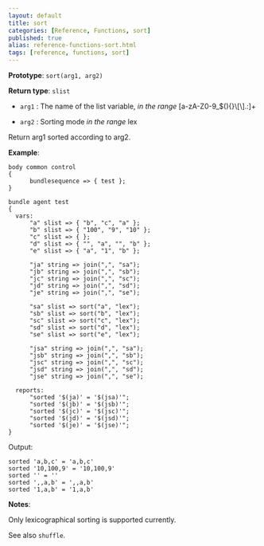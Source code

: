 ```yaml
---
layout: default
title: sort
categories: [Reference, Functions, sort]
published: true
alias: reference-functions-sort.html
tags: [reference, functions, sort]
---
```


**Prototype**: `sort(arg1, arg2)`

**Return type**: `slist`

* `arg1` : The name of the list variable, *in the range*
[a-zA-Z0-9\_\$(){}\\[\\].:]+

* `arg2` : Sorting mode *in the range* lex

Return arg1 sorted according to arg2.

**Example**:

```cf3
body common control
{
      bundlesequence => { test };
}

bundle agent test
{
  vars:
      "a" slist => { "b", "c", "a" };
      "b" slist => { "100", "9", "10" };
      "c" slist => { };
      "d" slist => { "", "a", "", "b" };
      "e" slist => { "a", "1", "b" };

      "ja" string => join(",", "sa");
      "jb" string => join(",", "sb");
      "jc" string => join(",", "sc");
      "jd" string => join(",", "sd");
      "je" string => join(",", "se");

      "sa" slist => sort("a", "lex");
      "sb" slist => sort("b", "lex");
      "sc" slist => sort("c", "lex");
      "sd" slist => sort("d", "lex");
      "se" slist => sort("e", "lex");

      "jsa" string => join(",", "sa");
      "jsb" string => join(",", "sb");
      "jsc" string => join(",", "sc");
      "jsd" string => join(",", "sd");
      "jse" string => join(",", "se");

  reports:
      "sorted '$(ja)' = '$(jsa)'";
      "sorted '$(jb)' = '$(jsb)'";
      "sorted '$(jc)' = '$(jsc)'";
      "sorted '$(jd)' = '$(jsd)'";
      "sorted '$(je)' = '$(jse)'";
}
```

Output:

```
sorted 'a,b,c' = 'a,b,c'
sorted '10,100,9' = '10,100,9'
sorted '' = ''
sorted ',,a,b' = ',,a,b'
sorted '1,a,b' = '1,a,b'
```

**Notes**:  

Only lexicographical sorting is supported currently.

See also `shuffle`.
